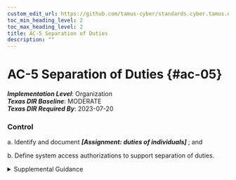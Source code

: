 ```yaml
---
custom_edit_url: https://github.com/tamus-cyber/standards.cyber.tamus.edu/tree/main/static/content/tamus.edu/TAMUS_profile.xml
toc_min_heading_level: 2
toc_max_heading_level: 2
title: AC-5 Separation of Duties
description: ""
---
```


# AC-5 Separation of Duties {#ac-05}

_**Implementation Level**_: Organization\
_**Texas DIR Baseline**_: MODERATE\
_**Texas DIR Required By**_: 2023-07-20

### Control

a. Identify and document <strong>                     <em>[Assignment: duties of individuals]</em>                  </strong> ; and

b. Define system access authorizations to support separation of duties.

<details>
  <summary>Supplemental Guidance</summary>

Separation of duties addresses the potential for abuse of authorized privileges and helps to reduce the risk of malevolent activity without collusion. Separation of duties includes dividing mission or business functions and support functions among different individuals or roles, conducting system support functions with different individuals, and ensuring that security personnel who administer access control functions do not also administer audit functions. Because separation of duty violations can span systems and application domains, organizations consider the entirety of systems and system components when developing policy on separation of duties. Separation of duties is enforced through the account management activities in <a xmlns="http://csrc.nist.gov/ns/oscal/1.0" href="#ac-2">AC-2</a> , access control mechanisms in <a xmlns="http://csrc.nist.gov/ns/oscal/1.0" href="#ac-3">AC-3</a> , and identity management activities in <a xmlns="http://csrc.nist.gov/ns/oscal/1.0" href="#ia-2">IA-2</a>, <a xmlns="http://csrc.nist.gov/ns/oscal/1.0" href="#ia-4">IA-4</a> , and <a xmlns="http://csrc.nist.gov/ns/oscal/1.0" href="#ia-12">IA-12</a>.

</details>

